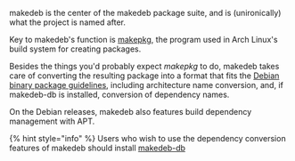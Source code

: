 makedeb is the center of the makedeb package suite, and is (unironically) what the project is named after.

Key to makedeb's function is [makepkg](https://wiki.archlinux.org/title/makepkg), the program used in Arch Linux's build system for creating packages.

Besides the things you'd probably expect *makepkg* to do, makedeb takes care of converting the resulting package into a format that fits the [Debian binary package guidelines](https://www.debian.org/doc/debian-policy/ch-binary.html), including architecture name conversion, and, if makedeb-db is installed, conversion of dependency names.

On the Debian releases, makedeb also features build dependency management with APT.

{% hint style="info" %}
Users who wish to use the dependency conversion features of makedeb should install [makedeb-db](/makedeb-db/installing.md)
